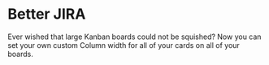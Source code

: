 # Better JIRA

Ever wished that large Kanban boards could not be squished? Now you can set your own custom Column width for all of your cards on all of your boards.

